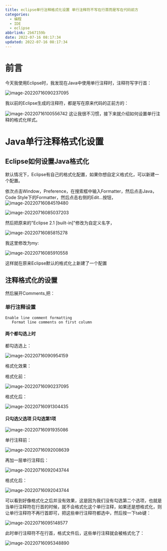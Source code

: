 ```yaml
---
title: eclipse单行注释格式化设置 单行注释符不写在行首而是写在代码前方
categories:
  - 编程
  - IDE
  - eclipse
abbrlink: 2b67159b
date: 2022-07-16 08:17:34
updated: 2022-07-16 08:17:34
---
```

# 前言

今天我使用Eclipse时，我发现在Java中使用单行注释时，注释符写字行首：

![image-20220716090237095](https://raw.githubusercontent.com/lanlan2017/images/master/Blog/2022/04/20220716090237.png)

我以前的Eclipse生成的注释符，都是写在原来代码的正前方的：

![image-20220716100556742](https://raw.githubusercontent.com/lanlan2017/images/master/Blog/2022/04/20220716100556.png)
这让我很不习惯，接下来就介绍如何设置单行注释的格式化样式。
<!-- more -->
# Java单行注释格式化设置

## Eclipse如何设置Java格式化
默认情况下，Eclipse有自己的格式化配置，如果你想自定义格式化，可以新建一个配置。

依次点击Window，Preference，在搜索框中输入Formatter，然后点击Java，Code Style下的Formatter，然后点击右侧的Edit...按钮，
![image-20220716084519480](https://raw.githubusercontent.com/lanlan2017/images/master/Blog/2022/04/20220716084519.png)

![image-20220716085037203](https://raw.githubusercontent.com/lanlan2017/images/master/Blog/2022/04/20220716085037.png)

然后把原来的"Eclipse 2.1 [built-in]"修改为自定义名字，

![image-20220716085815278](https://raw.githubusercontent.com/lanlan2017/images/master/Blog/2022/04/20220716085815.png)

我这里修改为my:

![image-20220716085910558](https://raw.githubusercontent.com/lanlan2017/images/master/Blog/2022/04/20220716085910.png)

这样就在原来Eclipse默认的格式化上新建了一个配置

## 注释格式化的设置
然后展开Comments,把：

### 单行注释设置
```
Enable line comment formatting
   Format line comments on first column
```

#### 两个都勾选上时

都勾选选上：

![image-20220716090954159](https://raw.githubusercontent.com/lanlan2017/images/master/Blog/2022/04/20220716090954.png)

格式化效果：

格式化前：

![image-20220716090237095](https://raw.githubusercontent.com/lanlan2017/images/master/Blog/2022/04/20220716090237.png)

格式化后：

![image-20220716091304435](https://raw.githubusercontent.com/lanlan2017/images/master/Blog/2022/04/20220716091304.png)

#### 只勾选父选项 只勾选第1项

![image-20220716091935086](https://raw.githubusercontent.com/lanlan2017/images/master/Blog/2022/04/20220716091935.png)

单行注释前：

![image-20220716092008639](https://raw.githubusercontent.com/lanlan2017/images/master/Blog/2022/04/20220716092008.png)

再加一层单行注释后：

![image-20220716092043744](https://raw.githubusercontent.com/lanlan2017/images/master/Blog/2022/04/20220716092043.png)

格式化后：

![image-20220716092043744](https://raw.githubusercontent.com/lanlan2017/images/master/Blog/2022/04/20220716092043.png)

可以看到好像格式化之后并没有效果，这是因为我们没有勾选第二个选项，也就是当单行注释符在行首的时候，就不会格式化这个单行注释，如果还是想格式化，则让单行注释符不再行首即可，把这些单行注释符都选中，然后按一下tab键：

![image-20220716095148577](https://raw.githubusercontent.com/lanlan2017/images/master/Blog/2022/04/20220716095201.png)

此时单行注释符不在行首，格式文件后，这些单行注释就会被格式化了：

![image-20220716095348890](https://raw.githubusercontent.com/lanlan2017/images/master/Blog/2022/04/20220716095348.png)







